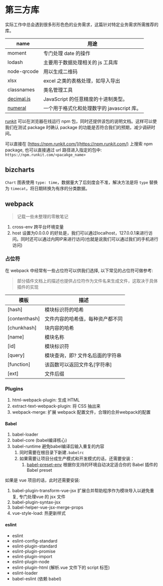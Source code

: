 # 第三方库

实际工作中总会遇到很多形形色色的业务需求，这篇针对特定业务需求所需推荐的库。

| name                                                   | 用途                                       |
| ------------------------------------------------------ | ------------------------------------------ |
| moment                                                 | 专门处理 date 的操作                       |
| lodash                                                 | 主要用于数据处理相关的 js 工具库           |
| node-qrcode                                            | 用以生成二维码                             |
| xlsx                                                   | excel 之类的表格处理，如导入导出           |
| classnames                                             | 类名管理工具                               |
| [decimal.js](https://www.npmjs.com/package/decimal.js) | JavaScript 的任意精度的十进制类型。        |
| [numeral](https://www.npmjs.com/package/numeral)       | 一个用于格式化和处理数字的 javascript 库。 |

[runkit](https://npm.runkit.com/) 可以在浏览器在线运行 npm 包，同时还提供该包的说明文档。这样可以使我们在测试 package 时确认 package 的功能是否符合我们的预期，减少调研时间。

可以直接在 [https://npm.runkit.com/](https://npm.runkit.com/) 上搜索 npm package, 也可以直接通过 url 路径进入指定的包中: `https://npm.runkit.com/<pacakge_name>`

## bizcharts

`Chart` 图表使用 `type: time`，数据量大了后刻度会不准，解决方法是将 `type` 替换为 `timecat`，将日期转换为有序的分类数据。

## webpack

> 记载一些未整理的零散笔记

1. cross-env 跨平台坏境变量
2. host 设置为0.0.0.0 的好处是，我们可以通过localhost，127.0.0.1来进行访问。同时还可以通过内网IP来进行访问(也就是说我们可以通过我们的手机进行访问)

### 占位符

在 webpack 中经常有一些占位符可以供我们选择, 以下常见的占位符可做参考:

> 部分插件文档上的描述也提供占位符作为文件名来生成文件，这取决于具体插件的实现

| 模板          | 描述                             |
| ------------- | -------------------------------- |
| [hash]        | 模块标识符的哈希                 |
| [contenthash] | 文件内容的哈希值，每种资产都不同 |
| [chunkhash]   | 块内容的哈希                     |
| [name]        | 模块名称                         |
| [id]          | 模块标识符                       |
| [query]       | 模块查询，即? 文件名后面的字符串 |
| [function]    | 该函数可以返回文件名[字符串]     |
| [ext]         | 文件后缀                         |

### Plugins

1. html-webpack-plugin: 生成 HTML
2. extract-text-webpack-plugin: 将 CSS 抽出来
3. webpack-merge: 扩展 webpack 配置文件，合理的合并webpack的配置

#### Babel

1. babel-loader
2. babel-core (babel编译核心)
3. babel-runtime 避免babel编译后输入重复的内容
   1. 同时需要在根目录下新建`.babelrc`
   2. 如果需要让项目分成生产模式和开发模式的话，还需要安装：
      1. [babel-preset-env](https://babeljs.cn/docs/plugins/preset-env/) 根据你支持的环境自动决定适合你的 Babel 插件的 Babel preset

如果是 vue 项目的话，此时还需要安装:

1. babel-plugin-transform-vue-jsx 扩展合并帮助程序作为模块导入以避免重复, 专门处理vue 的 jsx 文件
2. babel-plugin-syntax-jsx
3. babel-helper-vue-jsx-merge-props
4. vue-style-load: 热更新样式

#### eslint

- eslint
- eslint-config-standard
- eslint-plugin-standard
- eslint-plugin-promise
- eslint-plugin-import
- eslint-plugin-node
- eslint-plugin-html (解析.vue 文件下的 script 标签)
- eslint-loader
- babel-eslint (依赖 babel)
